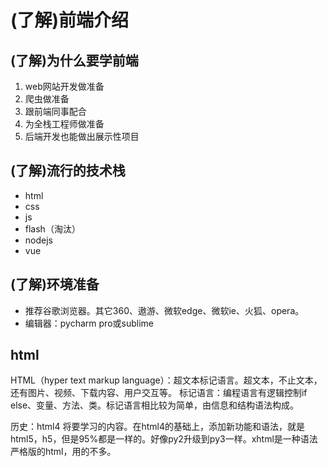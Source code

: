 (了解)前端介绍
===
## (了解)为什么要学前端
1. web网站开发做准备
2. 爬虫做准备
3. 跟前端同事配合
4. 为全栈工程师做准备
5. 后端开发也能做出展示性项目

## (了解)流行的技术栈
- html
- css
- js
- flash（淘汰）
- nodejs
- vue

## (了解)环境准备
- 推荐谷歌浏览器。其它360、遨游、微软edge、微软ie、火狐、opera。
- 编辑器：pycharm pro或sublime

## html
HTML（hyper text markup language）：超文本标记语言。超文本，不止文本，还有图片、视频、下载内容、用户交互等。
标记语言：编程语言有逻辑控制if else、变量、方法、类。标记语言相比较为简单，由信息和结构语法构成。

历史：html4  将要学习的内容。在html4的基础上，添加新功能和语法，就是html5，h5，但是95%都是一样的。好像py2升级到py3一样。xhtml是一种语法严格版的html，用的不多。
